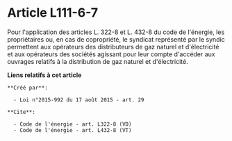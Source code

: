 # Article L111-6-7

Pour l'application des articles L. 322-8 et L. 432-8 du code de l'énergie, les propriétaires ou, en cas de copropriété, le
syndicat représenté par le syndic permettent aux opérateurs des distributeurs de gaz naturel et d'électricité et aux
opérateurs des sociétés agissant pour leur compte d'accéder aux ouvrages relatifs à la distribution de gaz naturel et
d'électricité.

**Liens relatifs à cet article**

	**Créé par**:

	  - Loi n°2015-992 du 17 août 2015 - art. 29

	**Cite**:

	  - Code de l'énergie - art. L322-8 (VD)
	  - Code de l'énergie - art. L432-8 (VT)
